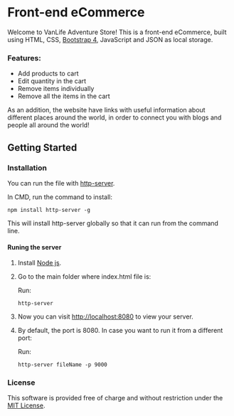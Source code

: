 # Front-end eCommerce

Welcome to VanLife Adventure Store! This is a front-end eCommerce, built using HTML, CSS, [Bootstrap 4](https://getbootstrap.com/), JavaScript and JSON as local storage.

### Features:

- Add products to cart
- Edit quantity in the cart
- Remove items individually
- Remove all the items in the cart

As an addition, the website have links with useful information about different places around the world, in order to connect you with blogs and people all around the world!

## Getting Started

### Installation

You can run the file with [http-server](https://www.npmjs.com/package/http-server).

In CMD, run the command to install:

```
npm install http-server -g
```

This will install http-server globally so that it can run from the command line.

#### Runing the server

1.  Install [Node js](https://nodejs.org/).

2.  Go to the main folder where index.html file is:

    Run:

    ```
    http-server
    ```

3.  Now you can visit [http://localhost:8080](http://localhost:8080) to view your server.

4.  By default, the port is 8080. In case you want to run it from a different port:

    Run:

    ```
    http-server fileName -p 9000
    ```

### License

This software is provided free of charge and without restriction under the [MIT License](https://github.com/devmasf/ecommerce-store/blob/master/LICENSE).
